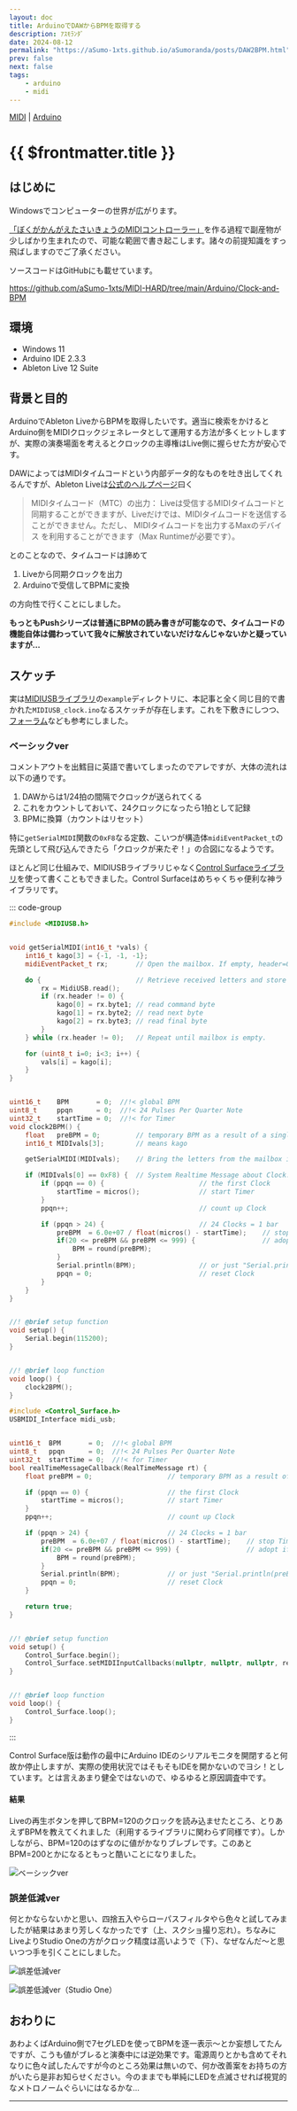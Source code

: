 ```yaml
---
layout: doc
title: ArduinoでDAWからBPMを取得する
description: ｱｽﾓﾗﾝﾀﾞ
date: 2024-08-12
permalink: "https://aSumo-1xts.github.io/aSumoranda/posts/DAW2BPM.html"
prev: false
next: false
tags: 
    - arduino
    - midi
---
```


[MIDI](../tags/midi.md) | [Arduino](../tags/arduino.md)

# {{ $frontmatter.title }}

## はじめに

Windowsでコンピューターの世界が広がります。

[「ぼくがかんがえたさいきょうのMIDIコントローラー」](./HeartLand)を作る過程で副産物が少しばかり生まれたので、可能な範囲で書き起こします。諸々の前提知識をすっ飛ばしますのでご了承ください。

ソースコードはGitHubにも載せています。

https://github.com/aSumo-1xts/MIDI-HARD/tree/main/Arduino/Clock-and-BPM

## 環境

- Windows 11
- Arduino IDE 2.3.3
- Ableton Live 12 Suite

## 背景と目的

ArduinoでAbleton LiveからBPMを取得したいです。適当に検索をかけるとArduino側をMIDIクロックジェネレータとして運用する方法が多くヒットしますが、実際の演奏場面を考えるとクロックの主導権はLive側に握らせた方が安心です。

DAWによってはMIDIタイムコードという内部データ的なものを吐き出してくれるんですが、Ableton Liveは[公式のヘルプページ](https://help.ableton.com/hc/ja/articles/209071149-MIDI%E3%81%A7Live%E3%82%92%E5%90%8C%E6%9C%9F%E3%81%99%E3%82%8B "MIDIでLiveを同期する")曰く

> MIDIタイムコード（MTC）の出力： Liveは受信するMIDIタイムコードと同期することができますが、Liveだけでは、MIDIタイムコードを送信することができません。ただし、 MIDIタイムコードを出力するMaxのデバイス を利用することができます（Max Runtimeが必要です）。

とのことなので、タイムコードは諦めて

1. Liveから同期クロックを出力
2. Arduinoで受信してBPMに変換

の方向性で行くことにしました。

**もっともPushシリーズは普通にBPMの読み書きが可能なので、タイムコードの機能自体は備わっていて我々に解放されていないだけなんじゃないかと疑っていますが…**

## スケッチ

実は[MIDIUSBライブラリ](https://github.com/arduino-libraries/MIDIUSB.git "MIDIUSB Library for Arduino")の`example`ディレクトリに、本記事と全く同じ目的で書かれた`MIDIUSB_clock.ino`なるスケッチが存在します。これを下敷きにしつつ、[フォーラム](https://forum.arduino.cc/t/missing-midi-in-messages-with-midiusb-library-and-arduino-micro/453585 "Missing Midi In messages with MIDIUSB library and Arduino Micro")なども参考にしました。

### ベーシックver

コメントアウトを出鱈目に英語で書いてしまったのでアレですが、大体の流れは以下の通りです。

1. DAWからは1/24拍の間隔でクロックが送られてくる
2. これをカウントしておいて、24クロックになったら1拍として記録
3. BPMに換算（カウントはリセット）

特に`getSerialMIDI`関数の`0xF8`なる定数、こいつが構造体`midiEventPacket_t`の先頭として飛び込んできたら「クロックが来たぞ！」の合図になるようです。

ほとんど同じ仕組みで、MIDIUSBライブラリじゃなく[Control Surfaceライブラリ](https://github.com/tttapa/Control-Surface.git "Control Surface")を使って書くこともできました。Control Surfaceはめちゃくちゃ便利な神ライブラリです。

::: code-group 
```cpp [getBPM-MIDIUSB.ino]
#include <MIDIUSB.h>


void getSerialMIDI(int16_t *vals) {
    int16_t kago[3] = {-1, -1, -1};
    midiEventPacket_t rx;       // Open the mailbox. If empty, header=0.

    do {                        // Retrieve received letters and store them in kago.
        rx = MidiUSB.read();
        if (rx.header != 0) {
            kago[0] = rx.byte1; // read command byte
            kago[1] = rx.byte2; // read next byte
            kago[2] = rx.byte3; // read final byte
        }
    } while (rx.header != 0);   // Repeat until mailbox is empty.

    for (uint8_t i=0; i<3; i++) {
        vals[i] = kago[i];
    }
}


uint16_t    BPM       = 0;  //!< global BPM
uint8_t     ppqn      = 0;  //!< 24 Pulses Per Quarter Note
uint32_t    startTime = 0;  //!< for Timer
void clock2BPM() {
    float   preBPM = 0;         // temporary BPM as a result of a single calculation
    int16_t MIDIvals[3];        // means kago

    getSerialMIDI(MIDIvals);    // Bring the letters from the mailbox into the living room.

    if (MIDIvals[0] == 0xF8) {  // System Realtime Message about Clock.
        if (ppqn == 0) {                        // the first Clock
            startTime = micros();               // start Timer
        }
        ppqn++;                                 // count up Clock

        if (ppqn > 24) {                        // 24 Clocks = 1 bar
            preBPM  = 6.0e+07 / float(micros() - startTime);    // stop Timer, calculate BPM
            if(20 <= preBPM && preBPM <= 999) {                 // adopt if reasonable
                BPM = round(preBPM);
            }
            Serial.println(BPM);                // or just "Serial.println(preBPM)"
            ppqn = 0;                           // reset Clock
        }
    }
}


//! @brief setup function
void setup() {
    Serial.begin(115200);
}


//! @brief loop function
void loop() {
    clock2BPM();
}
```

```cpp [getBPM-Control_Surface.ino]
#include <Control_Surface.h>
USBMIDI_Interface midi_usb;


uint16_t  BPM       = 0;  //!< global BPM
uint8_t   ppqn      = 0;  //!< 24 Pulses Per Quarter Note
uint32_t  startTime = 0;  //!< for Timer
bool realTimeMessageCallback(RealTimeMessage rt) {
    float preBPM = 0;                   // temporary BPM as a result of a single calculation

    if (ppqn == 0) {                    // the first Clock
        startTime = micros();           // start Timer
    }
    ppqn++;                             // count up Clock

    if (ppqn > 24) {                    // 24 Clocks = 1 bar
        preBPM  = 6.0e+07 / float(micros() - startTime);    // stop Timer, calculate BPM
        if(20 <= preBPM && preBPM <= 999) {                 // adopt if reasonable
            BPM = round(preBPM);
        }
        Serial.println(BPM);            // or just "Serial.println(preBPM)"
        ppqn = 0;                       // reset Clock
    }

    return true;
}


//! @brief setup function
void setup() {
    Control_Surface.begin();
    Control_Surface.setMIDIInputCallbacks(nullptr, nullptr, nullptr, realTimeMessageCallback);
}


//! @brief loop function
void loop() {
    Control_Surface.loop();
}
```
:::

Control Surface版は動作の最中にArduino IDEのシリアルモニタを開閉すると何故か停止しますが、実際の使用状況ではそもそもIDEを開かないのでヨシ！としています。とは言えあまり健全ではないので、ゆるゆると原因調査中です。

#### 結果

Liveの再生ボタンを押してBPM=120のクロックを読み込ませたところ、とりあえずBPMを教えてくれました（利用するライブラリに関わらず同様です）。しかしながら、BPM=120のはずなのに値がかなりブレブレです。このあとBPM=200とかになるともっと酷いことになりました。

![ベーシックver](../images/240812_01.png)

### 誤差低減ver

何とかならないかと思い、四捨五入やらローパスフィルタやら色々と試してみましたが結果はあまり芳しくなかったです（上、スクショ撮り忘れ）。ちなみにLiveよりStudio Oneの方がクロック精度は高いようで（下）、なぜなんだ～と思いつつ手を引くことにしました。

![誤差低減ver](../images/240812_02.jpg)

![誤差低減ver（Studio One）](../images/240812_03.jpg)

## おわりに

あわよくばArduino側で7セグLEDを使ってBPMを逐一表示～とか妄想してたんですが、こうも値がブレると演奏中には逆効果です。電源周りとかも含めてそれなりに色々試したんですが今のところ効果は無いので、何か改善案をお持ちの方がいたら是非お知らせください。今のままでも単純にLEDを点滅させれば視覚的なメトロノームぐらいにはなるかな…

---
